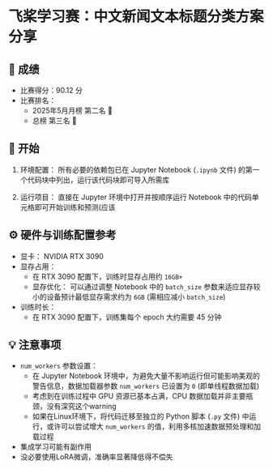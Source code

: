 # 飞桨学习赛：中文新闻文本标题分类方案分享

## 🏅 成绩

- 比赛得分：90.12 分
- 比赛排名：
    - 2025年5月月榜 第二名 🥇
    - 总榜 第三名 🥈

## 🚀 开始

1.  环境配置：
    所有必要的依赖包已在 Jupyter Notebook (`.ipynb` 文件) 的第一个代码块中列出，运行该代码块即可导入所需库

2.  运行项目：
    直接在 Jupyter 环境中打开并按顺序运行 Notebook 中的代码单元格即可开始训练和预测(应该

## ⚙️ 硬件与训练配置参考

-   显卡： NVIDIA RTX 3090
-   显存占用：
    -   在 RTX 3090 配置下，训练时显存占用约 `16GB+`
    -   显存优化： 可以通过调整 Notebook 中的 `batch_size` 参数来适应显存较小的设备预计最低显存需求约为 `6GB` (需相应减小 `batch_size`)
-   训练时长：
    -   在 RTX 3090 配置下，训练集每个 epoch 大约需要 45 分钟

## 💡 注意事项

-   `num_workers` 参数设置：
    -   在 Jupyter Notebook 环境中，为避免大量不影响运行但可能影响美观的警告信息，数据加载器参数 `num_workers` 已设置为 `0` (即单线程数据加载)
    -   考虑到在训练过程中 GPU 资源已基本占满，CPU 数据加载并非主要瓶颈，没有深究这个warning
    -   如果在Linux环境下，将代码迁移至独立的 Python 脚本 (`.py` 文件) 中运行，或许可以尝试增大 `num_workers` 的值，利用多核加速数据预处理和加载过程
- 集成学习可能有副作用
- 没必要使用LoRA微调，准确率显著降低得不偿失
